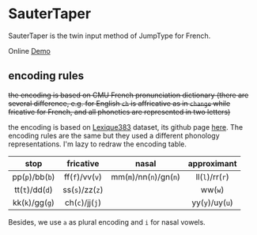 # SauterTaper

SauterTaper is the twin input method of JumpType for French.

Online [Demo](https://jumptype.netlify.app/)

## encoding rules

~~the encoding is based on CMU French pronunciation dictionary (there are several difference, e.g. for English `ch` is affricative as in `change` while fricative for French, and all phonetics are represented in two letters)~~

the encoding is based on [Lexique383](http://www.lexique.org/databases/Lexique383/) dataset, its github page [here](https://github.com/chrplr/openlexicon). The encoding rules are the same but they used a different phonology representations. I'm lazy to redraw the encoding table.

|      stop       |    fricative    |          nasal          |   approximant   |
| :-------------: | :-------------: | :---------------------: | :-------------: |
| pp(`p`)/bb(`b`) | ff(`f`)/vv(`v`) | mm(`m`)/nn(`n`)/gn(`n`) | ll(`l`)/rr(`r`) |
| tt(`t`)/dd(`d`) | ss(`s`)/zz(`z`) |                         |     ww(`w`)     |
| kk(`k`)/gg(`g`) | ch(`c`)/jj(`j`) |                         | yy(`y`)/uy(`u`) |

Besides, we use `a` as plural encoding and `i` for nasal vowels.

